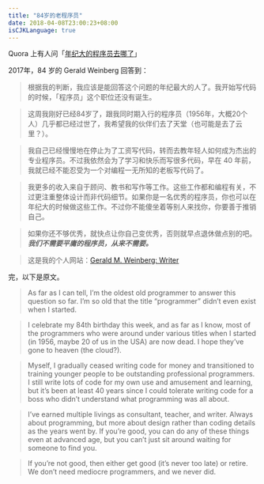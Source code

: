 ```yaml
---
title: "84岁的老程序员"
date: 2018-04-08T23:00:23+08:00
isCJKLanguage: true
---
```



Quora 上有人问「[年纪大的程序员去哪了](https://www.quora.com/Where-do-old-programmers-go)」


2017年，84 岁的 Gerald Weinberg 回答到：

> 根据我的判断，我应该是能回答这个问题的年纪最大的人了。我开始写代码的时候，「程序员」这个职位还没有诞生。

> 这周我刚好已经84岁了，跟我同时期入行的程序员（1956年，大概20个人）几乎都已经过世了，我希望我的伙伴们去了天堂（也可能是去了云里？）。

> 我自己已经慢慢地在停止为了工资写代码，转而去教年轻人如何成为杰出的专业程序员。不过我依然会为了学习和快乐而写很多代码，早在 40 年前，我就已经不能忍受为一个对编程一无所知的老板写代码了。

> 我更多的收入来自于顾问、教书和写作等工作。这些工作都和编程有关，不过更注重整体设计而非代码细节。如果你是一名优秀的程序员，你也可以在年纪大的时候做这些工作。不过你不能傻坐着等别人来找你，你要善于推销自己。

> 如果你还不够优秀，就快点让你自己变优秀，否则就早点退休做点别的吧。**_我们不需要平庸的程序员，从来不需要。_**

> 这是我的个人网站：[Gerald M. Weinberg: Writer](http://www.geraldmweinberg.com/Site/Home.html)

完，以下是原文。

> As far as I can tell, I’m the oldest old programmer to answer this question so far. I’m so old that the title “programmer” didn’t even exist when I started.

> I celebrate my 84th birthday this week, and as far as I know, most of the programmers who were around under various titles when I started (in 1956, maybe 20 of us in the USA) are now dead. I hope they’ve gone to heaven (the cloud?).

> Myself, I gradually ceased writing code for money and transitioned to training younger people to be outstanding professional programmers. I still write lots of code for my own use and amusement and learning, but it’s been at least 40 years since I could tolerate writing code for a boss who didn’t understand what programming was all about.

> I’ve earned multiple livings as consultant, teacher, and writer. Always about programming, but more about design rather than coding details as the years went by. If you’re good, you can do any of these things even at advanced age, but you can’t just sit around waiting for someone to find you.

> If you’re not good, then either get good (it’s never too late) or retire. We don’t need mediocre programmers, and we never did.


